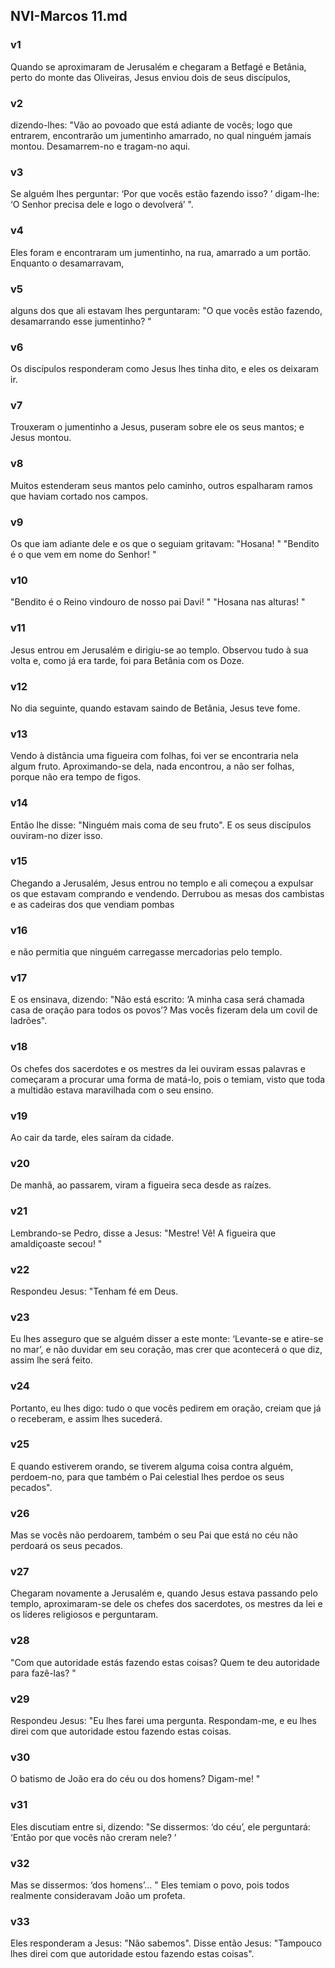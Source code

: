 ## NVI-Marcos 11.md
### v1
 Quando se aproximaram de Jerusalém e chegaram a Betfagé e Betânia, perto do monte das Oliveiras, Jesus enviou dois de seus discípulos,
### v2
 dizendo-lhes: "Vão ao povoado que está adiante de vocês; logo que entrarem, encontrarão um jumentinho amarrado, no qual ninguém jamais montou. Desamarrem-no e tragam-no aqui.
### v3
 Se alguém lhes perguntar: ‘Por que vocês estão fazendo isso? ’ digam-lhe: ‘O Senhor precisa dele e logo o devolverá’ ".
### v4
 Eles foram e encontraram um jumentinho, na rua, amarrado a um portão. Enquanto o desamarravam,
### v5
 alguns dos que ali estavam lhes perguntaram: "O que vocês estão fazendo, desamarrando esse jumentinho? "
### v6
 Os discípulos responderam como Jesus lhes tinha dito, e eles os deixaram ir.
### v7
 Trouxeram o jumentinho a Jesus, puseram sobre ele os seus mantos; e Jesus montou.
### v8
 Muitos estenderam seus mantos pelo caminho, outros espalharam ramos que haviam cortado nos campos.
### v9
 Os que iam adiante dele e os que o seguiam gritavam: "Hosana! " "Bendito é o que vem em nome do Senhor! "
### v10
 "Bendito é o Reino vindouro de nosso pai Davi! " "Hosana nas alturas! "
### v11
 Jesus entrou em Jerusalém e dirigiu-se ao templo. Observou tudo à sua volta e, como já era tarde, foi para Betânia com os Doze.
### v12
 No dia seguinte, quando estavam saindo de Betânia, Jesus teve fome.
### v13
 Vendo à distância uma figueira com folhas, foi ver se encontraria nela algum fruto. Aproximando-se dela, nada encontrou, a não ser folhas, porque não era tempo de figos.
### v14
 Então lhe disse: "Ninguém mais coma de seu fruto". E os seus discípulos ouviram-no dizer isso.
### v15
 Chegando a Jerusalém, Jesus entrou no templo e ali começou a expulsar os que estavam comprando e vendendo. Derrubou as mesas dos cambistas e as cadeiras dos que vendiam pombas
### v16
 e não permitia que ninguém carregasse mercadorias pelo templo.
### v17
 E os ensinava, dizendo: "Não está escrito: ‘A minha casa será chamada casa de oração para todos os povos’? Mas vocês fizeram dela um covil de ladrões".
### v18
 Os chefes dos sacerdotes e os mestres da lei ouviram essas palavras e começaram a procurar uma forma de matá-lo, pois o temiam, visto que toda a multidão estava maravilhada com o seu ensino.
### v19
 Ao cair da tarde, eles saíram da cidade.
### v20
 De manhã, ao passarem, viram a figueira seca desde as raízes.
### v21
 Lembrando-se Pedro, disse a Jesus: "Mestre! Vê! A figueira que amaldiçoaste secou! "
### v22
 Respondeu Jesus: "Tenham fé em Deus.
### v23
 Eu lhes asseguro que se alguém disser a este monte: ‘Levante-se e atire-se no mar’, e não duvidar em seu coração, mas crer que acontecerá o que diz, assim lhe será feito.
### v24
 Portanto, eu lhes digo: tudo o que vocês pedirem em oração, creiam que já o receberam, e assim lhes sucederá.
### v25
 E quando estiverem orando, se tiverem alguma coisa contra alguém, perdoem-no, para que também o Pai celestial lhes perdoe os seus pecados".
### v26
 Mas se vocês não perdoarem, também o seu Pai que está no céu não perdoará os seus pecados.
### v27
 Chegaram novamente a Jerusalém e, quando Jesus estava passando pelo templo, aproximaram-se dele os chefes dos sacerdotes, os mestres da lei e os líderes religiosos e perguntaram.
### v28
 "Com que autoridade estás fazendo estas coisas? Quem te deu autoridade para fazê-las? "
### v29
 Respondeu Jesus: "Eu lhes farei uma pergunta. Respondam-me, e eu lhes direi com que autoridade estou fazendo estas coisas.
### v30
 O batismo de João era do céu ou dos homens? Digam-me! "
### v31
 Eles discutiam entre si, dizendo: "Se dissermos: ‘do céu’, ele perguntará: ‘Então por que vocês não creram nele? ’
### v32
 Mas se dissermos: ‘dos homens’... " Eles temiam o povo, pois todos realmente consideravam João um profeta.
### v33
 Eles responderam a Jesus: "Não sabemos". Disse então Jesus: "Tampouco lhes direi com que autoridade estou fazendo estas coisas".
